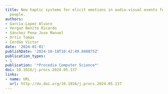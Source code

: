 ```yaml
---
title: New haptic systems for elicit emotions in audio-visual events for hearing impaired
  people.
authors:
- Garcia-Lopez Alvaro
- Vergaz Benito Ricardo
- Sánchez Pena Jose Manuel
- Ortiz Tomás
- Cerdán Víctor
date: '2024-01-01'
publishDate: '2024-10-18T10:42:49.840875Z'
publication_types:
- 1
publication: '*Procedia Computer Science*'
doi: 10.1016/j.procs.2024.05.137
links:
- name: URL
  url: http://dx.doi.org/10.1016/j.procs.2024.05.137
---
```


